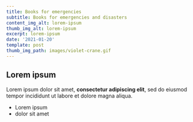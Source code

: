 ```yaml
---
title: Books for emergencies
subtitle: Books for emergencies and disasters
content_img_alt: lorem-ipsum
thumb_img_alt: lorem-ipsum
excerpt: lorem-ipsum
date: '2021-01-20'
template: post
thumb_img_path: images/violet-crane.gif
---
```

## Lorem ipsum

Lorem ipsum dolor sit amet, **consectetur adipiscing elit**, sed do eiusmod tempor incididunt ut labore et dolore magna aliqua.

- Lorem ipsum
- dolor sit amet